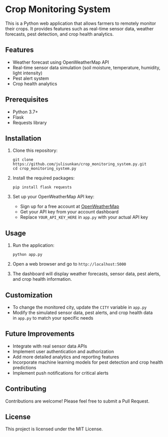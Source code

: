 Crop Monitoring System
======================

This is a Python web application that allows farmers to remotely monitor their crops. It provides features such as real-time sensor data, weather forecasts, pest detection, and crop health analytics.

Features
--------

*   Weather forecast using OpenWeatherMap API
*   Real-time sensor data simulation (soil moisture, temperature, humidity, light intensity)
*   Pest alert system
*   Crop health analytics

Prerequisites
-------------

*   Python 3.7+
*   Flask
*   Requests library

Installation
------------

1.  Clone this repository:
    
        git clone https://github.com/julisunkan/crop_monitoring_system.py.git
        cd crop_monitoring_system.py
        
    
2.  Install the required packages:
    
        pip install flask requests
        
    
3.  Set up your OpenWeatherMap API key:
    
    *   Sign up for a free account at [OpenWeatherMap](https://openweathermap.org/)
    *   Get your API key from your account dashboard
    *   Replace `YOUR_API_KEY_HERE` in `app.py` with your actual API key

Usage
-----

1.  Run the application:
    
        python app.py
        
    
2.  Open a web browser and go to `http://localhost:5000`
    
3.  The dashboard will display weather forecasts, sensor data, pest alerts, and crop health information.
    

Customization
-------------

*   To change the monitored city, update the `CITY` variable in `app.py`
*   Modify the simulated sensor data, pest alerts, and crop health data in `app.py` to match your specific needs

Future Improvements
-------------------

*   Integrate with real sensor data APIs
*   Implement user authentication and authorization
*   Add more detailed analytics and reporting features
*   Incorporate machine learning models for pest detection and crop health predictions
*   Implement push notifications for critical alerts

Contributing
------------

Contributions are welcome! Please feel free to submit a Pull Request.

License
-------

This project is licensed under the MIT License.
